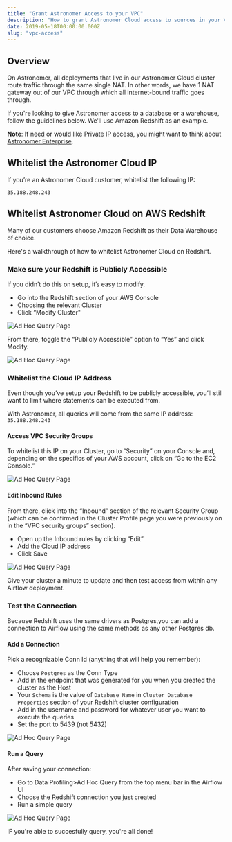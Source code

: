 ```yaml
---
title: "Grant Astronomer Access to your VPC"
description: "How to grant Astronomer Cloud access to sources in your VPC"
date: 2019-05-18T00:00:00.000Z
slug: "vpc-access"
---
```


## Overview

On Astronomer, all deployments that live in our Astronomer Cloud cluster route traffic through the same single NAT. In other words, we have 1 NAT gateway out of our VPC through which all internet-bound traffic goes through.

If you're looking to give Astronomer access to a database or a warehouse, follow the guidelines below. We'll use Amazon Redshift as an example.

**Note**: If need or would like Private IP access, you might want to think about [Astronomer Enterprise](https://www.astronomer.io/enterprise/).

## Whitelist the Astronomer Cloud IP

If you’re an Astronomer Cloud customer, whitelist the following IP: 

`35.188.248.243`

## Whitelist Astronomer Cloud on AWS Redshift

Many of our customers choose Amazon Redshift as their Data Warehouse of choice.

Here's a walkthrough of how to whitelist Astronomer Cloud on Redshift.

### Make sure your Redshift is Publicly Accessible

If you didn’t do this on setup, it’s easy to modify.

- Go into the Redshift section of your AWS Console
- Choosing the relevant Cluster
- Click “Modify Cluster"

![Ad Hoc Query Page](https://assets2.astronomer.io/main/docs/whitelist-ip/whitelist-ip-modify-cluster-redshift.png)

From there, toggle the “Publicly Accessible” option to “Yes” and click Modify.

![Ad Hoc Query Page](https://assets2.astronomer.io/main/docs/whitelist-ip/whitelist-ip-publicly-accessible-redshift.png)

### Whitelist the Cloud IP Address

Even though you’ve setup your Redshift to be publicly accessible, you’ll still want to limit where statements can be executed from.

With Astronomer, all queries will come from the same IP address: `35.188.248.243`

#### Access VPC Security Groups

To whitelist this IP on your Cluster, go to “Security” on your Console and, depending on the specifics of your AWS account, click on “Go to the EC2 Console.”

![Ad Hoc Query Page](https://assets2.astronomer.io/main/docs/vpc-access/whitelist-ip-add-ip-redshift.png)

#### Edit Inbound Rules

From there, click into the “Inbound” section of the relevant Security Group (which can be confirmed in the Cluster Profile page you were previously on in the “VPC security groups” section).

- Open up the Inbound rules by clicking “Edit”
- Add the Cloud IP address
- Click Save

![Ad Hoc Query Page](https://assets2.astronomer.io/main/docs/vpc-access/whitelist-ip-inbound-rules-redshift.png)

Give your cluster a minute to update and then test access from within any Airflow deployment.

### Test the Connection

Because Redshift uses the same drivers as Postgres,you can add a connection to Airflow using the same methods as any other Postgres db. 

#### Add a Connection

Pick a recognizable Conn Id (anything that will help you remember):

- Choose `Postgres` as the Conn Type
- Add in the endpoint that was generated for you when you created the cluster as the Host
- Your `Schema` is the value of `Database Name` in `Cluster Database Properties` section of your Redshift cluster configuration
- Add in the username and password for whatever user you want to execute the queries
- Set the port to 5439 (not 5432)

![Ad Hoc Query Page](https://assets2.astronomer.io/main/docs/vpc-access/whitelist-ip-edit-connection-redshift.png)

#### Run a Query

After saving your connection:

- Go to Data Profiling>Ad Hoc Query from the top menu bar in the Airflow UI
- Choose the Redshift connection you just created
- Run a simple query

![Ad Hoc Query Page](https://assets2.astronomer.io/main/docs/vpc-access/whitelist-ip-ad-hoc-query-redshift.png)


IF you're able to succesfully query, you're all done!